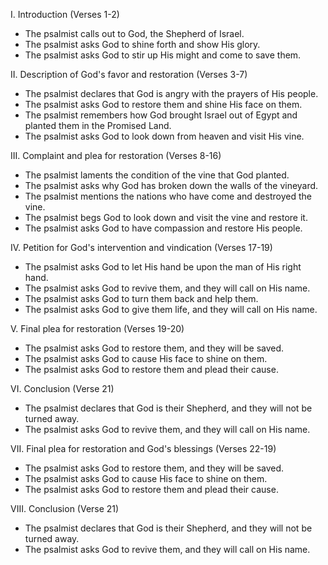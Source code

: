 I. Introduction (Verses 1-2)
- The psalmist calls out to God, the Shepherd of Israel.
- The psalmist asks God to shine forth and show His glory.
- The psalmist asks God to stir up His might and come to save them.

II. Description of God's favor and restoration (Verses 3-7)
- The psalmist declares that God is angry with the prayers of His people.
- The psalmist asks God to restore them and shine His face on them.
- The psalmist remembers how God brought Israel out of Egypt and planted them in the Promised Land.
- The psalmist asks God to look down from heaven and visit His vine.

III. Complaint and plea for restoration (Verses 8-16)
- The psalmist laments the condition of the vine that God planted.
- The psalmist asks why God has broken down the walls of the vineyard.
- The psalmist mentions the nations who have come and destroyed the vine.
- The psalmist begs God to look down and visit the vine and restore it.
- The psalmist asks God to have compassion and restore His people.

IV. Petition for God's intervention and vindication (Verses 17-19)
- The psalmist asks God to let His hand be upon the man of His right hand.
- The psalmist asks God to revive them, and they will call on His name.
- The psalmist asks God to turn them back and help them.
- The psalmist asks God to give them life, and they will call on His name.

V. Final plea for restoration (Verses 19-20)
- The psalmist asks God to restore them, and they will be saved.
- The psalmist asks God to cause His face to shine on them.
- The psalmist asks God to restore them and plead their cause.

VI. Conclusion (Verse 21)
- The psalmist declares that God is their Shepherd, and they will not be turned away.
- The psalmist asks God to revive them, and they will call on His name.

VII. Final plea for restoration and God's blessings (Verses 22-19)
- The psalmist asks God to restore them, and they will be saved.
- The psalmist asks God to cause His face to shine on them.
- The psalmist asks God to restore them and plead their cause.

VIII. Conclusion (Verse 21)
- The psalmist declares that God is their Shepherd, and they will not be turned away.
- The psalmist asks God to revive them, and they will call on His name.